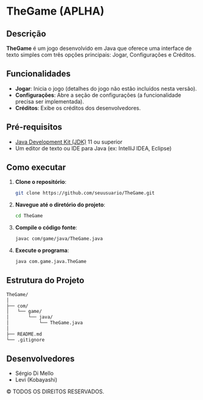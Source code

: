 # TheGame (APLHA)

## Descrição

**TheGame** é um jogo desenvolvido em Java que oferece uma interface de texto simples com três opções principais: Jogar, Configurações e Créditos.

## Funcionalidades

- **Jogar**: Inicia o jogo (detalhes do jogo não estão incluídos nesta versão).
- **Configurações**: Abre a seção de configurações (a funcionalidade precisa ser implementada).
- **Créditos**: Exibe os créditos dos desenvolvedores.

## Pré-requisitos

- [Java Development Kit (JDK)](https://www.oracle.com/java/technologies/javase-jdk11-downloads.html) 11 ou superior
- Um editor de texto ou IDE para Java (ex: IntelliJ IDEA, Eclipse)

## Como executar

1. **Clone o repositório**:
    ```sh
    git clone https://github.com/seuusuario/TheGame.git
    ```

2. **Navegue até o diretório do projeto**:
    ```sh
    cd TheGame
    ```

3. **Compile o código fonte**:
    ```sh
    javac com/game/java/TheGame.java
    ```

4. **Execute o programa**:
    ```sh
    java com.game.java.TheGame
    ```

## Estrutura do Projeto

```sh
TheGame/
│
├── com/
│   └── game/
│       └── java/
│           └── TheGame.java
│
├── README.md
└── .gitignore
```

## Desenvolvedores

- Sérgio Di Mello
- Levi (Kobayashi)

© TODOS OS DIREITOS RESERVADOS.
